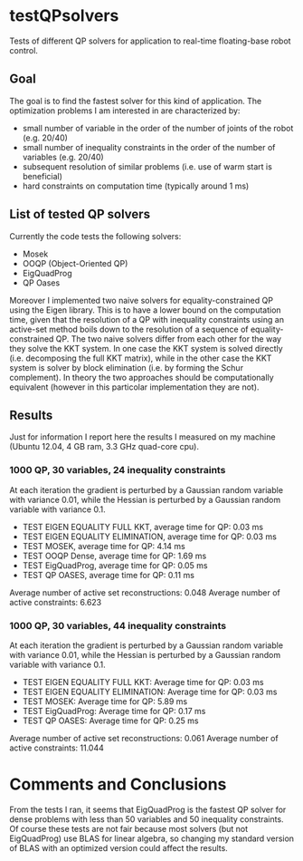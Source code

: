 testQPsolvers
=============

Tests of different QP solvers for application to real-time floating-base robot control.

## Goal
The goal is to find the fastest solver for this kind of application.
The optimization problems I am interested in are characterized by:
- small number of variable in the order of the number of joints of the robot (e.g. 20/40)
- small number of inequality constraints in the order of the number of variables (e.g. 20/40)
- subsequent resolution of similar problems (i.e. use of warm start is beneficial)
- hard constraints on computation time (typically around 1 ms)

## List of tested QP solvers
Currently the code tests the following solvers:
- Mosek
- OOQP (Object-Oriented QP)
- EigQuadProg
- QP Oases

Moreover I implemented two naive solvers for equality-constrained QP using the Eigen library.
This is to have a lower bound on the computation time, given that the resolution of a QP with inequality constraints using an active-set method boils down to the resolution of a sequence of equality-constrained QP.
The two naive solvers differ from each other for the way they solve the KKT system. In one case the KKT system is solved directly (i.e. decomposing the full KKT matrix), while in the other case the KKT system is solver by block elimination (i.e. by forming the Schur complement). In theory the two approaches should be computationally equivalent (however in this particolar implementation they are not).

## Results
Just for information I report here the results I measured on my machine (Ubuntu 12.04, 4 GB ram, 3.3 GHz quad-core cpu).

### 1000 QP, 30 variables, 24 inequality constraints
At each iteration the gradient is perturbed by a Gaussian random variable with variance 0.01, while the Hessian is perturbed by a Gaussian random variable with variance 0.1.
* TEST EIGEN EQUALITY FULL KKT, average time for QP: 0.03 ms
* TEST EIGEN EQUALITY ELIMINATION, average time for QP: 0.03 ms
* TEST MOSEK, average time for QP: 4.14 ms
* TEST OOQP Dense, average time for QP: 1.69 ms
* TEST EigQuadProg, average time for QP: 0.05 ms
* TEST QP OASES, average time for QP: 0.11 ms

Average number of active set reconstructions: 0.048
Average number of active constraints: 6.623

### 1000 QP, 30 variables, 44 inequality constraints
At each iteration the gradient is perturbed by a Gaussian random variable with variance 0.01, while the Hessian is perturbed by a Gaussian random variable with variance 0.1.
* TEST EIGEN EQUALITY FULL KKT: Average time for QP: 0.03 ms
* TEST EIGEN EQUALITY ELIMINATION: Average time for QP: 0.03 ms
* TEST MOSEK: Average time for QP: 5.89 ms
* TEST EigQuadProg: Average time for QP: 0.17 ms
* TEST QP OASES: Average time for QP: 0.25 ms

Average number of active set reconstructions: 0.061
Average number of active constraints: 11.044



Comments and Conclusions
===================
From the tests I ran, it seems that EigQuadProg is the fastest QP solver for dense problems with less than 50 variables and 50 inequality constraints. 
Of course these tests are not fair because most solvers (but not EigQuadProg) use BLAS for linear algebra, so changing my standard version of BLAS with an optimized version could affect the results.
